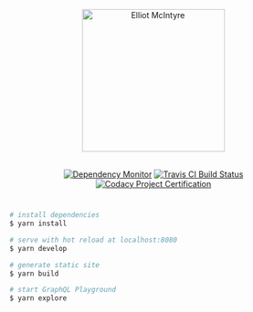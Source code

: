 <div align="center">
    <p>
        <img src="https://cdn.jsdelivr.net/gh/ell10t/portfolio@master/assets/svg/signature.svg" width="250" alt="Elliot McIntyre">
    </p>
    <br />
    <a href="https://david-dm.org/ell10t/ell10t.github.io" title="Dependency Monitor"><img src="https://david-dm.org/ell10t/ell10t.github.io/development.svg" alt="Dependency Monitor"></a>
    <a href="https://travis-ci.org/ell10t/ell10t.github.io" title="Travis CI Build Status"><img src="https://api.travis-ci.org/ell10t/ell10t.github.io.svg?branch=master" alt="Travis CI Build Status"></a>
    <a href="https://www.codacy.com/app/ell10t/ell10t.github.io" title="Codacy Project Certification"><img src="https://api.codacy.com/project/badge/Grade/ea826f0f261e4e8db5a495f3b0b43133" alt="Codacy Project Certification"></a>
</div>
<h1>
    <!-- elliotmcintyre.com -->
</h1>

```bash
# install dependencies
$ yarn install

# serve with hot reload at localhost:8080
$ yarn develop

# generate static site
$ yarn build

# start GraphQL Playground
$ yarn explore
```
